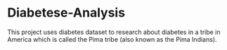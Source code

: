 # Diabetese-Analysis
This project uses diabetes dataset to research about diabetes in a tribe in America which is called the Pima tribe (also known as the Pima Indians). 
